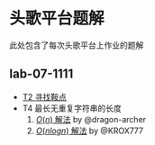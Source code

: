 # 头歌平台题解

此处包含了每次头歌平台上作业的题解

## lab-07-1111

- [T2 寻找鞍点](lab-07-1111/T2.md)
- T4 最长无重复字符串的长度
   1. [$O(n)$ 解法](lab-07-1111/T4-1.md) by @dragon-archer
   2. [$O(nlogn)$ 解法](lab-07-1111/T4-2.md) by @KROX777
